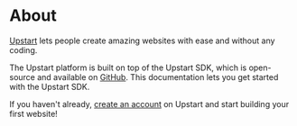 # About

[Upstart](https://upstart.gg) lets people create amazing websites with ease and without any coding.

The Upstart platform is built on top of the Upstart SDK, which is open-source and available on [GitHub](https://github.com/upstart-gg/upstart).
This documentation lets you get started with the Upstart SDK.

If you haven't already, [create an account](https://upstart.gg) on Upstart and start building your first website!
